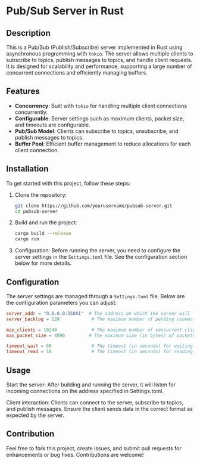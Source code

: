 # Pub/Sub Server in Rust

## Description

This is a Pub/Sub (Publish/Subscribe) server implemented in Rust using asynchronous programming with `tokio`. The server allows multiple clients to subscribe to topics, publish messages to topics, and handle client requests. It is designed for scalability and performance, supporting a large number of concurrent connections and efficiently managing buffers.

## Features

- **Concurrency**: Built with `tokio` for handling multiple client connections concurrently.
- **Configurable**: Server settings such as maximum clients, packet size, and timeouts are configurable.
- **Pub/Sub Model**: Clients can subscribe to topics, unsubscribe, and publish messages to topics.
- **Buffer Pool**: Efficient buffer management to reduce allocations for each client connection.

## Installation

To get started with this project, follow these steps:

1. Clone the repository:
    ```bash
    git clone https://github.com/yourusername/pubsub-server.git
    cd pubsub-server
    ```

2. Build and run the project:
    ```bash
    cargo build --release
    cargo run
    ```

3. Configuration:
   Before running the server, you need to configure the server settings in the `Settings.toml` file. See the configuration section below for more details.

## Configuration

The server settings are managed through a `Settings.toml` file. Below are the configuration parameters you can adjust:

```toml
server_addr = "0.0.0.0:55001"  # The address on which the server will listen for incoming client connections.
server_backlog = 128            # The maximum number of pending connections in the server's backlog.

max_clients = 10240             # The maximum number of concurrent clients that the server can handle.
max_packet_size = 4096         # The maximum size (in bytes) of packets that the server can handle.

timeout_wait = 60               # The timeout (in seconds) for waiting on client connections.
timeout_read = 10               # The timeout (in seconds) for reading data from clients.
```

## Usage

Start the server: After building and running the server, it will listen for incoming connections on the address specified in Settings.toml.

Client interaction: Clients can connect to the server, subscribe to topics, and publish messages. Ensure the client sends data in the correct format as expected by the server.

## Contribution
Feel free to fork this project, create issues, and submit pull requests for enhancements or bug fixes. Contributions are welcome!


